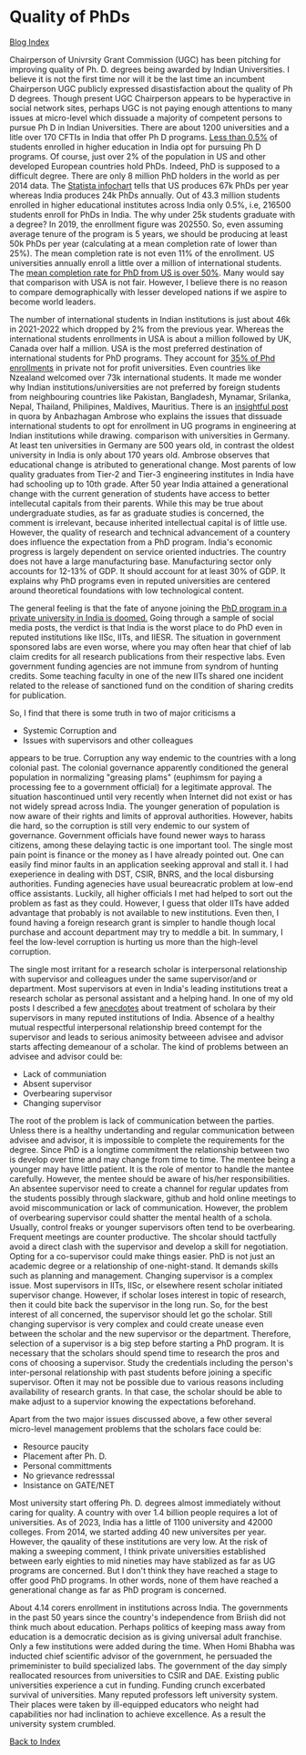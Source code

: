 # Quality of PhDs

[Blog Index](../index.md)

Chairperson of Univrsity Grant Commission (UGC) has been pitching for improving quality of Ph. D. degrees being awarded by Indian Universities. I believe it is
not the first time nor will it be the last time an incumbent Chairperson UGC publicly expressed disastisfaction about the quality of Ph D degrees. Though
present UGC Chairperson appears to be hyperactive in social network sites, perhaps UGC is not paying enough attentions to many issues at micro-level
which dissuade a majority of competent persons to pursue Ph D in Indian Universities. There are about 1200 universities and a litle over 170 CFTIs in India that offer
Ph D programs. [Less than 0.5%](https://opportunities-insight.britishcouncil.org/short-articles/news/india-releases-updated-higher-education-statistics) of 
students enrolled in higher education in India opt for pursuing Ph D programs. Of course, just over 2% of the population in US and other developed European
countries hold PhDs. Indeed, PhD is supposed to a difficult degree. There are only 8 million PhD holders in the world as per 2014 data. The [Statista 
infochart](https://www.statista.com/chart/7272/the-countries-with-the-most-doctoral-graduates/) tells that US produces 67k PhDs per year whereas
India produces 24k PhDs annually. Out of 43.3 million students enrolled in higher educational institutes across India only 0.5%, i.e, 216500 students enroll
for PhDs in India. The why under 25k students graduate with a degree? In 2019, the enrollment figure was 202550. So, even assuming average tenure of the
program is 5 years, we should be producing at least 50k PhDs per year (calculating at a mean completion rate of lower than 25%). The mean completion
rate is not even 11% of the enrollment. US universities annually enroll a little over a million of international students. The [mean completion rate for PhD from
US is over 50%](https://www.apa.org/gradpsych/2008/11/phd). Many would say that comparison with USA is not fair. However, I believe there is no reason to compare 
demographically with lesser developed nations if we aspire to become world leaders. 


The number of international students in Indian institutions is just about 46k in 2021-2022 which dropped by 2% from the previous year. Whereas the international 
students enrollments in USA is about a million followed by UK, Canada over half a million. USA is the most preferred destination of international students 
for PhD programs. They account for [35% of Phd enrollments](https://monitor.icef.com/2023/10/further-growth-in-international-enrolment-in-us-graduate-programmes/) 
in private not for profit universities. Even countries like Nzealand welcomed over 73k international students. It made me wonder why Indian institutions/universities
are not preferred by foreign students from neighbouring countries like Pakistan, Bangladesh, Mynamar, Srilanka, Nepal, Thailand, Philipines, Maldives, Mauritius. 
There is an [insightful post](https://www.quora.com/Why-did-the-Indian-education-system-fail-compared-to-the-global-universities-and-colleges) 
in quora by Anbazhagan Ambrose who explains the issues that dissuade international students to opt for enrollment in UG programs in engineering at Indian institutions while drawing.
comparison with universities in Germany. At least ten universities in Germany are 500 years old, in contrast the oldest university 
in India is only about 170 years old. Ambrose observes that educational change is atributed to generational change. Most parents of low quality graduates
from Tier-2 and Tier-3 engineering institutes in India have had schooling up to 10th grade. After 50 year India attained a generational change with
the current generation of students have access to better intellecutal capitals  from their parents. While this may be true about undergraduate studies, as
far as graduate studies is concerned, the comment is irrelevant, because inherited intellectual capital is of little use. However, the quality of
research and technical advancement of a countery does influence the expectation from a PhD program. India's economic progress is largely dependent on
service oriented inductries. The country does not have a large manufacturing base. Manufacturing sector only accounts for 12-13% of GDP. It should
account for at least 30% of GDP. It explains why PhD programs even in reputed universities are centered around theoretical foundations with low technological
content. 

The general feeling is that the fate of anyone joining the [PhD program in a private university in India is doomed.](https://www.moneylife.in/article/doing-phd-in-india-think-thrice/52923.html)
Going through a sample of social media posts, the verdict is that India is the worst place to do PhD even in reputed institutions like IISc, IITs, and IIESR.
The situation in government sponsored labs are even worse, where you may often hear that chief of lab claim credits for all research  publications from their
respective labs. Even government funding agencies are not immune from syndrom of hunting credits. Some teaching faculty in one of the new IITs shared one
incident related to the release of sanctioned fund on the condition of sharing credits for publication.

So, I find that there is some truth in two of major criticisms a
- Systemic Corruption and
- Issues with supervisors and other colleagues

appears to be true.  Corruption any way endemic to the countries with a long colonial past. The colonial governance apparently conditioned the general 
population in normalizing "greasing plams" (euphimsm for paying a processing fee to a government official) for a legitimate approval. The situation hascontinued 
until very recently when Internet did not exist or has not widely spread across India. The younger generation of population is now aware of their rights and 
limits of approval authorities. However, habits die hard, so the corruption is still very endemic to our system of governance. Government officials have
found newer ways to harass citizens, among these delaying tactic is one important tool. The single most pain point is finance or the money as I have 
already pointed out. One can easily find minor faults in an application seeking approval and stall it. I had exeperience in dealing with DST, CSIR, BNRS,
and the local disbursing authorities. Funding agenecies have usual beureacratic problem at low-end office assistants. Luckily, all higher officials I met
had helped to sort out the problem as fast as they could. However, I guess that older IITs have added advantage that probably is not available to new
institutions. Even then, I found having a foreign research grant is simpler to handle though local purchase and account department may try to meddle a bit. 
In summary, I feel the low-level corruption is hurting us more than the high-level corruption.

The single most irritant for a research scholar is interpersonal relationship with supervisor and colleagues under the same supervisor/and or department. 
Most supervisors at even in India's leading institutions treat a research scholar as personal assistant and a helping hand. In one of my old posts I 
described a few [anecdotes](Topics/PhDstudents.md) about treatment of scholara by their supervisors in many reputed institutions of India. Absence of a 
healthy mutual respectful interpersonal relationship breed contempt for the supervisor and leads to serious animosity betweeen advisee and advisor
starts affecting demeanour of a scholar. The kind of problems between an advisee and advisor could be:
- Lack of communiation
- Absent supervisor
- Overbearing supervisor
- Changing supervisor

The root of the problem is lack of communication between the parties. Unless there is a healthy undertanding and regular communication between advisee and 
advisor, it is impossible to complete the requirements for the degree. Since PhD is a longtime commitment the relationship between two is develop over time
and may change from time to time. The mentee being a younger may have little patient. It is the role of mentor to handle the mantee carefully. However, 
the mentee should be aware of his/her responsibilities. An absentee supervisor need to create a channel for regular updates from the students possibly 
through slackware, github and hold online meetings to avoid miscommunication or lack of communication. However, the problem of overbearing supervisor could
shatter the mental health of a schola. Usually, control freaks or younger supervisors often tend to be overbearing. Frequent meetings are counter productive. 
The shcolar should tactfully avoid a direct clash with the supervisor and develop a skill for negotiation. Opting for a co-supervisor could make things 
easier. PhD is not just an academic degree or a relationship of one-night-stand. It demands skills such as planning and management. 
Changing supervisor is a complex issue. Most supervisors in IITs, IISc, or elsewhere resent scholar initiated supervisor change. However, if scholar 
loses interest in topic of research, then it could bite back the supervisor in the long run. So, for the best interest of all concerned, the supervisor 
should let go the scholar. Still changing supervisor is very complex and could create unease even between the scholar and the new supervisor or 
the department. Therefore, selection of a supervisor is a big step before starting a PhD program. It is necessary that the scholars should spend time
to research the pros and cons of choosing a supervisor. Study the credentials including the person's inter-personal relationship with past students before
joining a specific supervisor. Often it may not be possible due to various reasons including availability of research grants. In that case, the scholar 
should be able to make adjust to a supervior knowing the expectations beforehand.

Apart from the two major issues discussed above, a few other several micro-level management problems that the scholars face could be:
- Resource paucity 
- Placement after Ph. D.
- Personal committments
- No grievance redresssal
- Insistance on GATE/NET 

Most university start offering Ph. D. degrees almost immediately without caring for quality. A country with over 1.4 billion
people requires a lot of universities. As of 2023, India has a little of 1100  university and 42000 colleges. From 2014, we started adding 40 
new universites per year. However, the qauality of these institutions are very low. At the risk of making a sweeping comment, I think private universities
established between early eighties to mid nineties may have stablized as far as UG programs are concerned. But I don't think they have reached a 
stage to offer good PhD programs. In other words, none of them have reached a generational change as far as PhD program is concerned.

About 4.14 corers enrollment in institutions across India. The governments in the past 50 years since the country's independence
from Briish did not think much about education. Perhaps politics of keeping mass away from education is a democratic decision as is giving universal 
adult franchise. Only a few institutions were added during the time. When Homi Bhabha was inducted chief scientific 
advisor of the government, he persuaded the primeminister to build specialized labs. The government of the day simply reallocated resources from universities
to CSIR and DAE. Existing public universities experience a cut in funding. Funding crunch excerbated survival of universities. Many reputed professors left
university system. Their places were taken by ill-equipped educators who neight had capabilities nor had inclination to achieve excellence. As a result the 
university system crumbled. 

[Back to Index](../index.md)
